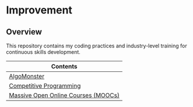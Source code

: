 # Improvement

## Overview
This repository contains my coding practices and industry-level training for continuous skills development.

| Contents                                                                                     |
|----------------------------------------------------------------------------------------------|
| [AlgoMonster](https://github.com/shumarb/algomonster)                                        |
| [Competitive Programming](https://github.com/shumarb/competitive-programming)                |
| [Massive Open Online Courses (MOOCs)](https://github.com/shumarb/improvement/tree/main/mooc) |
